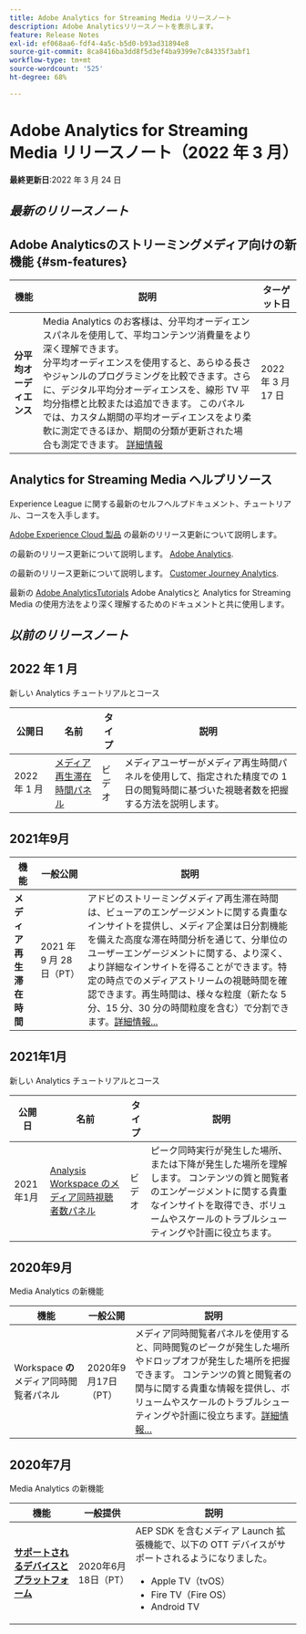 ```yaml
---
title: Adobe Analytics for Streaming Media リリースノート
description: Adobe Analyticsリリースノートを表示します。
feature: Release Notes
exl-id: ef068aa6-fdf4-4a5c-b5d0-b93ad31894e8
source-git-commit: 8ca8416ba3dd8f5d3ef4ba9399e7c84335f3abf1
workflow-type: tm+mt
source-wordcount: '525'
ht-degree: 68%

---
```


# Adobe Analytics for Streaming Media リリースノート（2022 年 3 月）

**最終更新日**:2022 年 3 月 24 日

## *最新のリリースノート*

## Adobe Analyticsのストリーミングメディア向けの新機能  {#sm-features}

| 機能 | 説明 | ターゲット日 |
| ----------- | ---------- | ------- |
| **分平均オーディエンス** | Media Analytics のお客様は、分平均オーディエンスパネルを使用して、平均コンテンツ消費量をより深く理解できます。 <br>分平均オーディエンスを使用すると、あらゆる長さやジャンルのプログラミングを比較できます。さらに、デジタル平均分オーディエンスを、線形 TV 平均分指標と比較または追加できます。 このパネルでは、カスタム期間の平均オーディエンスをより柔軟に測定できるほか、期間の分類が更新された場合も測定できます。  [詳細情報](https://experienceleague.adobe.com/docs/media-analytics/using/media-reports/average-minute-audience.html?lang=en) | 2022 年 3 月 17 日 |

## Analytics for Streaming Media ヘルプリソース

Experience League に関する最新のセルフヘルプドキュメント、チュートリアル、コースを入手します。

[Adobe Experience Cloud 製品](https://business.adobe.com/jp/products/adobe-experience-cloud-products.html) の最新のリリース更新について説明します。

の最新のリリース更新について説明します。 [Adobe Analytics](https://experienceleague.adobe.com/docs/analytics/release-notes/latest.html?lang=ja).

の最新のリリース更新について説明します。 [Customer Journey Analytics](https://experienceleague.adobe.com/docs/analytics-platform/using/releases/latest.html?lang=ja).

最新の [Adobe AnalyticsTutorials](https://experienceleague.adobe.com/docs/analytics-learn/tutorials/overview.html?lang=ja) Adobe Analyticsと Analytics for Streaming Media の使用方法をより深く理解するためのドキュメントと共に使用します。

## *以前のリリースノート*

## 2022 年 1 月

新しい Analytics チュートリアルとコース

| 公開日 | 名前 | タイプ | 説明 |
| ----------- | ---------- | ---------- | --------- |
| 2022 年 1 月 | [メディア再生滞在時間パネル](https://experienceleague.adobe.com/docs/analytics-learn/tutorials/media-analytics/measuring-media-analytics/media-playback-time-spent-panel.html?lang=ja) | ビデオ | メディアユーザーがメディア再生時間パネルを使用して、指定された精度での 1 日の閲覧時間に基づいた視聴者数を把握する方法を説明します。 |

## 2021年9月

| 機能 | 一般公開 | 説明 |
| ----------- | ---------- | -------------- |
| **メディア再生滞在時間** | 2021 年 9 月 28 日（PT） | アドビのストリーミングメディア再生滞在時間 は、ビューアのエンゲージメントに関する貴重なインサイトを提供し、メディア企業は日分割機能を備えた高度な滞在時間分析を通じて、分単位のユーザーエンゲージメントに関する、より深く、より詳細なインサイトを得ることができます。特定の時点でのメディアストリームの視聴時間を確認できます。再生時間は、様々な粒度（新たな 5 分、15 分、30 分の時間粒度を含む）で分割できます。[詳細情報...](/help/media-reports/media-workspace-panels/media-playback-time-spent.md) |

## 2021年1月

新しい Analytics チュートリアルとコース

| 公開日 | 名前 | タイプ | 説明 |
| ----------- | ---------- | ---------- | --------- |
| 2021年1月 | [Analysis Workspace のメディア同時視聴者数パネル](https://experienceleague.adobe.com/docs/analytics-learn/tutorials/analysis-workspace/using-panels/media-concurrent-viewers-panel-in-analysis-workspace.html?lang=ja#analysis-workspace) | ビデオ | ピーク同時実行が発生した場所、または下降が発生した場所を理解します。 コンテンツの質と閲覧者のエンゲージメントに関する貴重なインサイトを取得でき、ボリュームやスケールのトラブルシューティングや計画に役立ちます。 |


## 2020年9月

Media Analytics の新機能

| 機能 | 一般公開 | 説明 |
| -------- | -------------------- | ----------- |
| Workspace **の**&#x200B;メディア同時閲覧者パネル | 2020年9月17日（PT） | メディア同時閲覧者パネルを使用すると、同時閲覧のピークが発生した場所やドロップオフが発生した場所を把握できます。  コンテンツの質と閲覧者の関与に関する貴重な情報を提供し、ボリュームやスケールのトラブルシューティングや計画に役立ちます。[詳細情報…](/help/media-reports/media-workspace-panels/media-concurrent-viewers.md) |


## 2020年7月

Media Analytics の新機能

| 機能 | 一般提供 | 説明 |
| -------- | -------------------- | ----------- |
| [**サポートされるデバイスとプラットフォーム**](https://experienceleague.adobe.com/docs/media-analytics/using/supported-devices.html?lang=en) | 2020年6月18日（PT） | AEP SDK を含むメディア Launch 拡張機能で、以下の OTT デバイスがサポートされるようになりました。 <div><ul><li>Apple TV（tvOS）</li><li>Fire TV（Fire OS）</li><li>Android TV</li></ul></div> |



<!-- ## Important notices for [!DNL Analytics] administrators

**Updated on March 3, 2022**

| Notice | Date Added or Updated  | Description |
| ----------- | ---------- | ---------- |
| description | date | description |
| description | date | description |
| description | date | description |
| description | date | description | -->
